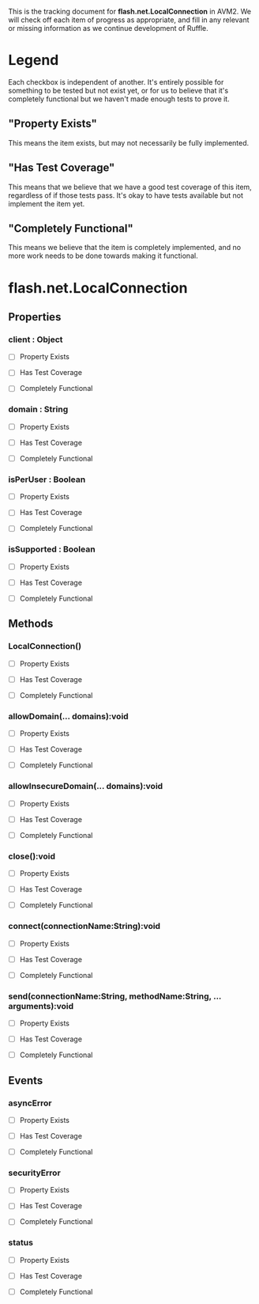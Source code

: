 This is the tracking document for **flash.net.LocalConnection** in AVM2. We will check off each item of progress as appropriate, and fill in any relevant or missing information as we continue development of Ruffle.
# Legend

Each checkbox is independent of another. It's entirely possible for something to be tested but not exist yet, or for us to believe that it's completely functional but we haven't made enough tests to prove it.
## "Property Exists"

This means the item exists, but may not necessarily be fully implemented.
## "Has Test Coverage"

This means that we believe that we have a good test coverage of this item, regardless of if those tests pass. It's okay to have tests available but not implement the item yet.
## "Completely Functional"

This means we believe that the item is completely implemented, and no more work needs to be done towards making it functional.
# flash.net.LocalConnection
## Properties
### client : Object

* [ ] Property Exists

* [ ] Has Test Coverage

* [ ] Completely Functional


### domain : String

* [ ] Property Exists

* [ ] Has Test Coverage

* [ ] Completely Functional


### isPerUser : Boolean

* [ ] Property Exists

* [ ] Has Test Coverage

* [ ] Completely Functional


### isSupported : Boolean

* [ ] Property Exists

* [ ] Has Test Coverage

* [ ] Completely Functional


## Methods
### LocalConnection()

* [ ] Property Exists

* [ ] Has Test Coverage

* [ ] Completely Functional


### allowDomain(... domains):void

* [ ] Property Exists

* [ ] Has Test Coverage

* [ ] Completely Functional


### allowInsecureDomain(... domains):void

* [ ] Property Exists

* [ ] Has Test Coverage

* [ ] Completely Functional


### close():void

* [ ] Property Exists

* [ ] Has Test Coverage

* [ ] Completely Functional


### connect(connectionName:String):void

* [ ] Property Exists

* [ ] Has Test Coverage

* [ ] Completely Functional


### send(connectionName:String, methodName:String, ... arguments):void

* [ ] Property Exists

* [ ] Has Test Coverage

* [ ] Completely Functional


## Events
### asyncError

* [ ] Property Exists

* [ ] Has Test Coverage

* [ ] Completely Functional


### securityError

* [ ] Property Exists

* [ ] Has Test Coverage

* [ ] Completely Functional


### status

* [ ] Property Exists

* [ ] Has Test Coverage

* [ ] Completely Functional